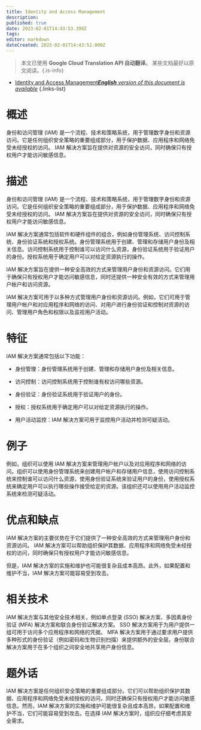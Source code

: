 ```yaml
---
title: Identity and Access Management
description: 
published: true
date: 2023-02-01T14:43:53.398Z
tags: 
editor: markdown
dateCreated: 2023-02-01T14:43:52.000Z
---
```


> 本文已使用 **Google Cloud Translation API 自动翻译**。
某些文档最好以原文阅读。{.is-info}

- [Identity and Access Management***English** version of this document is available*](/en/Knowledge-base/Dictionary/identity-and-access-management)
{.links-list}

# 概述
身份和访问管理 (IAM) 是一个流程、技术和策略系统，用于管理数字身份和资源访问。它是任何组织安全策略的重要组成部分，用于保护数据、应用程序和网络免受未经授权的访问。 IAM 解决方案旨在提供对资源的安全访问，同时确保只有授权用户才能访问敏感信息。

# 描述
身份和访问管理 (IAM) 是一个流程、技术和策略系统，用于管理数字身份和资源访问。它是任何组织安全策略的重要组成部分，用于保护数据、应用程序和网络免受未经授权的访问。 IAM 解决方案旨在提供对资源的安全访问，同时确保只有授权用户才能访问敏感信息。

IAM 解决方案通常包括软件和硬件组件的组合，例如身份管理系统、访问控制系统、身份验证系统和授权系统。身份管理系统用于创建、管理和存储用户身份及相关信息。访问控制系统用于控制谁可以访问什么资源，身份验证系统用于验证用户的身份。授权系统用于确定用户可以对给定资源执行的操作。

IAM 解决方案旨在提供一种安全高效的方式来管理用户身份和资源访问。它们用于确保只有授权用户才能访问敏感信息，同时还提供一种安全有效的方式来管理用户帐户和访问资源。

IAM 解决方案可用于以多种方式管理用户身份和资源访问。例如，它们可用于管理用户帐户和对应用程序和网络的访问、对用户进行身份验证和控制对资源的访问、管理用户角色和权限以及监视用户活动。

# 特征
IAM 解决方案通常包括以下功能：

- 身份管理：身份管理系统用于创建、管理和存储用户身份及相关信息。

- 访问控制：访问控制系统用于控制谁有权访问哪些资源。

- 身份验证：身份验证系统用于验证用户的身份。

- 授权：授权系统用于确定用户可以对给定资源执行的操作。

- 用户活动监控：IAM 解决方案可用于监控用户活动并检测可疑活动。

# 例子
例如，组织可以使用 IAM 解决方案来管理用户帐户以及对应用程序和网络的访问。组织可以使用身份管理系统来创建用户帐户和存储用户信息，使用访问控制系统来控制谁可以访问什么资源，使用身份验证系统来验证用户的身份，使用授权系统来确定用户可以执行哪些操作接受给定的资源。该组织还可以使用用户活动监控系统来检测可疑活动。

# 优点和缺点
IAM 解决方案的主要优势在于它们提供了一种安全高效的方式来管理用户身份和资源访问。 IAM 解决方案可以帮助组织保护其数据、应用程序和网络免受未经授权的访问，同时确保只有授权用户才能访问敏感信息。

但是，IAM 解决方案的实施和维护也可能很复杂且成本高昂。此外，如果配置和维护不当，IAM 解决方案可能容易受到攻击。

# 相关技术
IAM 解决方案与其他安全技术相关，例如单点登录 (SSO) 解决方案、多因素身份验证 (MFA) 解决方案和联合身份验证解决方案。 SSO 解决方案用于为用户提供一组可用于访问多个应用程序和网络的凭据。 MFA 解决方案用于通过要求用户提供多种形式的身份验证（例如密码和生物识别扫描）来提供额外的安全层。身份联合解决方案用于在多个组织之间安全地共享用户身份信息。

# 题外话
IAM 解决方案是任何组织安全策略的重要组成部分。它们可以帮助组织保护其数据、应用程序和网络免受未经授权的访问，同时还确保只有授权用户才能访问敏感信息。然而，IAM 解决方案的实施和维护可能很复杂且成本高昂，如果配置和维护不当，它们可能容易受到攻击。在选择 IAM 解决方案时，组织应仔细考虑其安全需求。